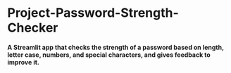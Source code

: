 # Project-Password-Strength-Checker
**A Streamlit app that checks the strength of a password based on length, letter case, numbers, and special characters, and gives feedback to improve it.**

